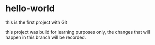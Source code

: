 # hello-world
this is the first project with Git

this project was build for learning purposes only, the changes that will happen in this branch will be recorded.
